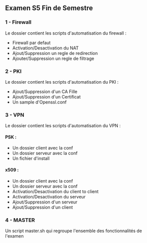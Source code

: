 ## Examen S5 Fin de Semestre

### 1 - Firewall 

Le dossier contient les scripts d'automatisation du firewall :

- Firewall par defaut
- Activation/Desactivation du NAT
- Ajout/Suppression un regle de redirection
- Ajouter/Suppression un regle de filtrage

### 2 - PKI

Le dossier contient les scripts d'automatisation du PKI :

- Ajout/Suppression d'un CA Fille
- Ajout/Suppression d'un Certificat
- Un sample d'Openssl.conf

### 3 - VPN

Le dossier contient les scripts d'automatisation du VPN :

#### PSK :
- Un dossier client avec la conf 
- Un dossier serveur avec la conf
- Un fichier d'install 

#### x509 :
- Un dossier client avec la conf 
- Un dossier serveur avec la conf
- Activation/Desactivation du client to client
- Activation/Desactivation du serveur
- Ajout/Suppression d'un serveur
- Ajout/Suppression d'un client

### 4 - MASTER

Un script master.sh qui regroupe l'ensemble des fonctionnalités de l'examen

